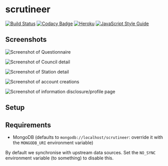 # scrutineer
[![Build Status](https://travis-ci.org/zuzak/scrutineer.svg?branch=master)](https://travis-ci.org/zuzak/scrutineer)
[![Codacy Badge](https://api.codacy.com/project/badge/Grade/1f2b7c213b34470db18e7e59b133a894)](https://www.codacy.com/app/douglas/scrutineer)
[![Heroku](http://heroku-badge.herokuapp.com/?app=scrutineer&svg=1)](https://scrutineer.herokuapp.com)
[![JavaScript Style Guide](https://img.shields.io/badge/code_style-standard-brightgreen.svg)](https://standardjs.com)

## Screenshots
![Screenshot of Questionnaire](https://i.imgur.com/605GZBsl.png)

![Screenshot of Council detail](https://i.imgur.com/xVyafxal.jpg)

![Screenshot of Station detail](https://i.imgur.com/00cSkTpl.png)

![Screenshot of account creations](https://i.imgur.com/Yg6gnecl.png)

![Screenshot of information disclosure/profile page](https://i.imgur.com/SOjhKRil.png)
## Setup

## Requirements
* MongoDB (defaults to `mongodb://localhost/scrutineer`: override it with the `MONGODB_URI` environment variable)

By default we synchronise with upstream data sources. Set the `NO_SYNC` environment variable (to something) to disable this.
